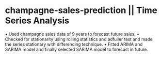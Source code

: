 # champagne-sales-prediction || Time Series Analysis


• Used champagne sales data of 9 years to forecast future sales.
• Checked for stationarity using rolling statistics and adfuller test and made the series stationary with differencing technique. 
• Fitted ARIMA and SARIMA model and finally selected SARIMA model to forecast in future.

